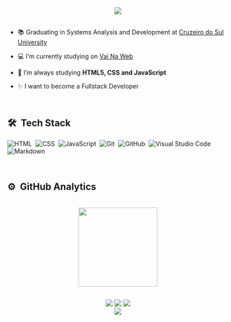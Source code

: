 <div align="center">
  <img src="https://user-images.githubusercontent.com/88857655/170326823-498de1b2-27d9-4981-9a61-4047b5487a95.png" />
</div>

<br>

- 📚 Graduating in Systems Analysis and Development at [Cruzeiro do Sul University](https://www.cruzeirodosul.edu.br) 

- 💻 I’m currently studying on [Vai Na Web](https://www.vainaweb.com.br)

- 🌱 I’m always studying **HTML5, CSS and JavaScript**

- ✨ I want to become a Fullstack Developer

<br>

## 🛠 &nbsp;Tech Stack

![HTML](https://img.shields.io/badge/-HTML-05122A?style=flat&logo=HTML5)&nbsp;
![CSS](https://img.shields.io/badge/-CSS-05122A?style=flat&logo=CSS3&logoColor=1572B6)&nbsp;
![JavaScript](https://img.shields.io/badge/-JavaScript-05122A?style=flat&logo=javascript)&nbsp;
![Git](https://img.shields.io/badge/-Git-05122A?style=flat&logo=git)&nbsp;
![GitHub](https://img.shields.io/badge/-GitHub-05122A?style=flat&logo=github)&nbsp;
![Visual Studio Code](https://img.shields.io/badge/-VS%20Code-05122A?style=flat&logo=visual-studio-code&logoColor=007ACC)&nbsp;
![Markdown](https://img.shields.io/badge/-Markdown-05122A?style=flat&logo=markdown)&nbsp;
<!-- ![TypeScript](https://img.shields.io/badge/-TypeScript-05122A?style=flat&logo=typescript)&nbsp; -->
<!-- ![React](https://img.shields.io/badge/-React-05122A?style=flat&logo=react)&nbsp; -->
<!-- ![React Native](https://img.shields.io/badge/-React%20Native-05122A?style=flat&logo=react)&nbsp; -->
<!-- ![Node.js](https://img.shields.io/badge/-Node.js-05122A?style=flat&logo=node.js)&nbsp; -->

<br>

## ⚙️ &nbsp;GitHub Analytics
<br>

<div align="center">
  <a href="https://github.com/hamomgs">
    <img height="180em" src="https://github-readme-stats.vercel.app/api?username=hamomgs&show_icons=true&theme=nightowl&include_all_commits=true&count_private=true" />
  </a>
</div>

##
  
<div align="center">  
  <a href = "https://github.com/hamomgs"><img src="https://img.shields.io/badge/GitHub-100000?style=for-the-badge&logo=github&logoColor=white" target="_blank"></a>
  <a href = "mailto:hamomgomer947@gmail.com"><img src="https://img.shields.io/badge/Gmail-D14836?style=for-the-badge&logo=gmail&logoColor=white" target="_blank"></a>
  <a href="https://www.linkedin.com/in/https://www.linkedin.com/in/hamomgomer/" target="_blank"><img src="https://img.shields.io/badge/-LinkedIn-%230077B5?style=for-the-badge&logo=linkedin&logoColor=white" target="_blank"></a> 
</div>

<div align="center">
  <img src="https://github.com/hamomgs/hamomgs/blob/output/github-contribution-grid-snake.svg" />
</div>
